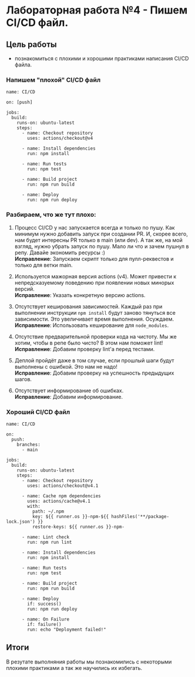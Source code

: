 # Лабораторная работа №4 - Пишем CI/CD файл.

## Цель работы

- познакомиться с плохими и хорошими практиками написания CI/CD файла.

### Напишем "плохой" CI/CD файл
```
name: CI/CD

on: [push]

jobs:
  build:
    runs-on: ubuntu-latest
    steps:
      - name: Checkout repository
        uses: actions/checkout@v4

      - name: Install dependencies
        run: npm install

      - name: Run tests
        run: npm test

      - name: Build project
        run: npm run build

      - name: Deploy
        run: npm run deploy
```

### Разбираем, что же тут плохо:

1. Процесс CI/CD у нас запускается всегда и только по пушу. Как минимум нужно добавить запуск при создании PR. И, скорее всего, нам будет интересны PR только в main (или dev). А так же, на мой взгляд, нужно убрать запуск по пушу. Мало ли что и зачем пушнул в репу. Давайе экономить ресурсы :)\
**Исправление**: Запускаем скрипт только для пулл-реквестов и только для ветки main. 
 
2. Используется мажорная версия actions (v4). Может привести к непредсказуемому поведению при появлении новых минорых версий.\
**Исправление**: Указать конкретную версию actions.

3. Отсутствует кеширования зависимостей. Каждый раз при выполнении инструкции `npm install` будут заново тянуться все зависимости. Это увеличивает время выполнения. Осуждаем.\
**Исправление**: Использовать кеширование для `node_modules`.

4. Отсутствие предварительной проверки кода на чистоту. Мы же хотим, чтобы в репе было чисто? В этом нам поможет lint!\
**Исправление**: Добавим проверку lint'a перед тестами.

5. Деплой пройдёт даже в том случае, если прошлый шаги будут выполнены с ошибкой. Это нам не надо!\
**Исправление**: Добавим проверку на успешность предыдущих шагов.

6. Отсутствует информирование об ошибках.\
**Исправление**: Добавим информирование. 

### Хороший CI/CD файл

```
name: CI/CD

on: 
  push:
    branches: 
      - main

jobs:
  build:
    runs-on: ubuntu-latest
    steps:
      - name: Checkout repository
        uses: actions/checkout@v4.1

      - name: Cache npm dependencies
        uses: actions/cache@v4.1
        with:
          path: ~/.npm
          key: ${{ runner.os }}-npm-${{ hashFiles('**/package-lock.json') }}
          restore-keys: ${{ runner.os }}-npm-

      - name: Lint check
        run: npm run lint

      - name: Install dependencies
        run: npm install

      - name: Run tests
        run: npm test

      - name: Build project
        run: npm run build

      - name: Deploy
        if: success()
        run: npm run deploy
		
      - name: On Failure
        if: failure()
        run: echo "Deployment failed!"
```

## Итоги
В резутате выполняния работы мы познакомились с некоторыми плохими практиками а так же научились их избегать.
